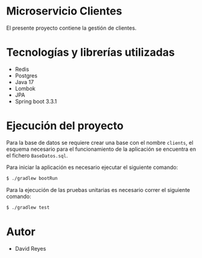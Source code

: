 # Microservicio Clientes

El presente proyecto contiene la gestión de clientes.

# Tecnologías y librerías utilizadas

- Redis
- Postgres
- Java 17
- Lombok
- JPA
- Spring boot 3.3.1

# Ejecución del proyecto

Para la base de datos se requiere crear una base con el nombre `clients`, el esquema necesario
para el funcionamiento de la aplicación se encuentra en el fichero `BaseDatos.sql`.

Para iniciar la aplicación es necesario ejecutar el siguiente comando:

```bash
$ ./gradlew bootRun
```

Para la ejecución de las pruebas unitarias es necesario correr el siguiente comando:

```bash
$ ./gradlew test
```

# Autor

- David Reyes

